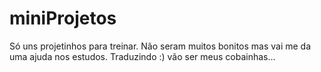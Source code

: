 # miniProjetos
Só uns projetinhos para treinar.
Não seram muitos bonitos mas vai me da uma ajuda nos estudos.
Traduzindo :) vão ser meus cobainhas...
